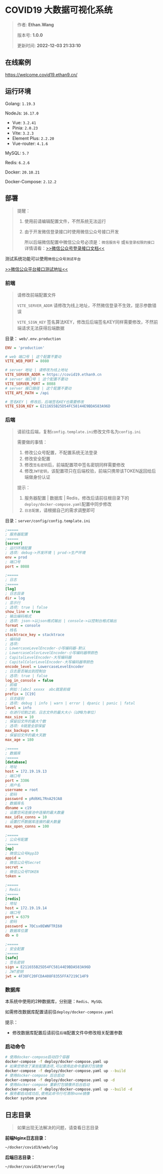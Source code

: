# COVID19 大数据可视化系统

>作者: **Ethan.Wang**
>
>版本号: **1.0.0**
>
>更新时间: **2022-12-03 21:33:10**



## 在线案例

https://welcome.covid19.ethan9.cn/



## 运行环境

Golang: `1.19.3`

NodeJs: `16.17.0`

- Vue: `3.2.41`
- Pinia: `2.0.23`
- Vite: `3.2.3`
- Element Plus: `2.2.20`
- Vue-router: `4.1.6`

MySQL: `5.7`

Redis: `6.2.6`

Docker: `20.10.21`

Docker-Compose: `2.12.2`



## 部署

> 提醒：
>
> 1. 使用前请编辑配置文件，不然系统无法运行
>
> 2. 由于开发微信登录接口时使用微信公众号接口开发
>
>    所以后端微信配置中微信公众号必须是：`微信服务号` 或`有登录权限的接口`
>    详情请看：[>>微信公众号登录接口文档<<](https://developers.weixin.qq.com/doc/offiaccount/OA_Web_Apps/Wechat_webpage_authorization.html)

测试系统功能可以使用`微信公众号测试平台`

[>>微信公众平台接口测试地址<<](https://mp.weixin.qq.com/debug/cgi-bin/sandbox?t=sandbox/login)



### 前端

> 请修改前端配置文件
>
> `VITE_SERVER_ADDR` 请修改为线上地址，不然微信登录不生效，提示参数错误
>
> `VITE_SIGN_KEY` 签名算法KEY，修改后后端签名KEY同样需要修改，不然前端请求无法获得后端数据

目录： `web/.env.production`

```ini
ENV = 'production'

# web 端口号 | 这个配置不要动
VITE_WEB_PORT = 8080

# server 地址 | 请修改为线上地址
VITE_SERVER_ADDR = https://covid19.ethan9.cn
# server 端口号 | 这个配置不要动
VITE_SERVER_PORT = 8088
# server 接口路径 | 这个配置不要动
VITE_API_PATH = /api

# 签名KEY | 修改后，后端签名KEY也需要修改
VITE_SIGN_KEY = E211655B25D54FC58144E9BDA583A96D
```



### 后端

>请前往后端，复制`config.template.ini`修改文件名为`config.ini`
>
>需要做的事情：
>
>1. 修改公众号配置，不配置系统无法登录
>2. 修改安全配置
>   1. 修改`签名密钥`后，前端配置项中签名密钥同样需要修改
>   2. 修改`JWT密钥`，该配置项只在后端校验，前端只携带该TOKEN返回给后端做身份认证
>
>提示：
>
>1. 服务器配置 | 数据库 | Redis，修改后请前往根目录下的`deploy/docker-compose.yaml`配置中同步修改
>2. `日志配置`，请根据自己的需求调整即可

目录：`server/config/config.template.ini`

```ini
;=====
; 服务器配置
;=====
[server]
; 运行环境配置
; 选项: debug->开发环境 | prod->生产环境
env = prod
; 端口号
port = 8088

;=====
; 日志
;=====
[log]
; 日志目录
dir = log
; 显示行
; 选项: true | false
show_line = true
; 输出编码格式
; 选项: json->以json格式输出 | console->以控制台格式输出
format = console
; 栈名
stacktrace_key = stacktrace
; 编码级
; 选项:
; LowercaseLevelEncoder-小写编码器-默认
; LowercaseColorLevelEncoder-小写编码器带颜色
; CapitalLevelEncoder-大写编码器
; CapitalColorLevelEncoder-大写编码器带颜色
encode_level = LowercaseLevelEncoder
; 日志是否输出到控制台
; 选项: true | false
log_in_console = false
; 前缀
; 例如：[abc] xxxxx  abc就是前缀
prefix = [C19]
; 日志级别
; 选项: debug | info | warn | error | dpanic | panic | fatal
level = info
; 在进行切割之前，日志文件的最大大小（以MB为单位）
max_size = 10
; 保留旧文件的最大个数
; 选项: 0就是全部保留
max_backups = 0
; 保留旧文件的最大天数
max_age = 180

;=====
; 数据库
;=====
[database]
; 地址
host = 172.19.19.13
; 端口号
port = 3306
; 用户名
username = root
; 密码
password = pRd6KL7RnA29JA8
; 数据库名
dbname = c19
; 设置空闲连接池中连接的最大数量
max_idle_conns = 10
; 设置打开数据库连接的最大数量
max_open_conns = 100

;=====
; 公众号配置
;=====
[mp]
; 微信公众号AppID
appid = 
; 微信公众号Secret
secret = 
; 微信公众号TOKEN
token = 

;=====
; Redis
;=====
[redis]
; 地址
host = 172.19.19.14
; 端口号
port = 6379
; 密码
password = 7DCsx0EWNFTRI60
; 数据库位置
db = 0

;=====
; 安全配置
;=====
[safe]
; 签名密钥
sign = E211655B25D54FC58144E9BDA583A96D
; JWT密钥
jwt = 4F38FC20FCDA408F8355FFA7219C14F9
```



### 数据库

本系统中使用的2种数据库，分别是：`Redis`、`MySQL`

如需修改数据库配置请前往`deploy/docker-compose.yaml`

提示：

- 修改数据库配置后请前往`后端`配置文件中修改相关配置参数



### 启动命令

```bash
# 使用docker-compose启动四个容器
docker-compose -f deploy/docker-compose.yaml up
# 如果您修改了某些配置选项,可以使用此命令重新打包镜像
docker-compose -f deploy/docker-compose.yaml up --build
# 使用docker-compose 后台启动
docker-compose -f deploy/docker-compose.yaml up -d
# 使用docker-compose 重新打包镜像并后台启动
docker-compose -f deploy/docker-compose.yaml up --build -d
# 服务都启动成功后,使用此命令行可清除none镜像
docker system prune
```



## 日志目录

> 如果出现无法解决的问题，请查看日志目录

**前端Nginx日志目录：**

```bash
~/docker/covid19/web/log
```

**后端日志目录：**

```bash
~/docker/covid19/server/log
```

